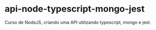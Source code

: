 # api-node-typescript-mongo-jest
 Curso de NodeJS, criando uma API utilizando typescript, mongo e jest.
